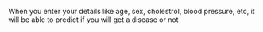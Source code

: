 When you enter your details like age, sex, cholestrol, blood pressure, etc, it will be able to predict if you will get a disease or not
